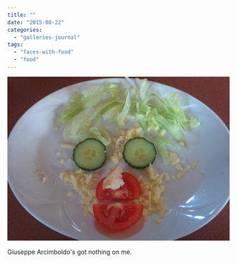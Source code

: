```yaml
---
title: ""
date: "2015-08-22"
categories: 
  - "galleries-journal"
tags: 
  - "faces-with-food"
  - "food"
---
```


[![](images/salad-face.jpg)](https://davidpeach.co.uk/wp-content/uploads/2023/05/salad-face.jpg)

Giuseppe Arcimboldo's got nothing on me.
